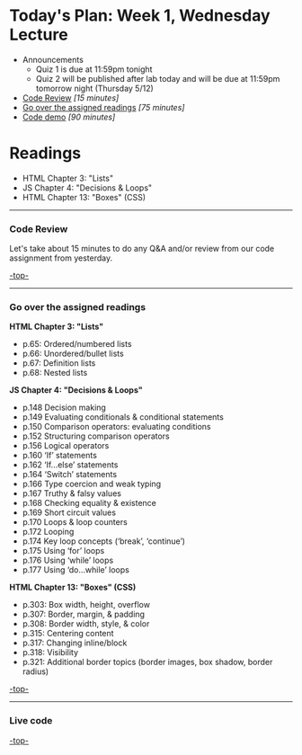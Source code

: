 <a id="top"></a>
# Today's Plan: Week 1, Wednesday Lecture

- Announcements
  - Quiz 1 is due at 11:59pm tonight
  - Quiz 2 will be published after lab today and will be due at 11:59pm tomorrow night (Thursday 5/12)
- [Code Review](#codereview) *[15 minutes]*
- [Go over the assigned readings](#readings) *[75 minutes]*
- [Code demo](#code) *[90 minutes]*

# Readings

- HTML Chapter 3: "Lists"
- JS Chapter 4: "Decisions & Loops"
- HTML Chapter 13: "Boxes" (CSS)

---

<a id="codereview"></a>
### Code Review

Let's take about 15 minutes to do any Q&A and/or review from our code assignment from yesterday.

[-top-](#top)

---

<a id="readings"></a>
### Go over the assigned readings

**HTML Chapter 3: "Lists"**

- p.65: Ordered/numbered lists
- p.66: Unordered/bullet lists
- p.67: Definition lists
- p.68: Nested lists

**JS Chapter 4: "Decisions & Loops"**

- p.148 	Decision making
- p.149 	Evaluating conditionals & conditional statements
- p.150 	Comparison operators: evaluating conditions
- p.152 	Structuring comparison operators
- p.156 	Logical operators
- p.160 	‘If’ statements
- p.162 	‘If...else’ statements
- p.164 	‘Switch’ statements
- p.166 	Type coercion and weak typing
- p.167 	Truthy & falsy values
- p.168 	Checking equality & existence
- p.169 	Short circuit values
- p.170 	Loops & loop counters
- p.172 	Looping
- p.174 	Key loop concepts (‘break’, ‘continue’)
- p.175 	Using ‘for’ loops
- p.176 	Using ‘while’ loops
- p.177 	Using ‘do...while’ loops

**HTML Chapter 13: "Boxes" (CSS)**

- p.303: Box width, height, overflow
- p.307: Border, margin, & padding
- p.308: Border width, style, & color
- p.315: Centering content
- p.317: Changing inline/block
- p.318: Visibility
- p.321: Additional border topics (border images, box shadow, border radius)

[-top-](#top)

---

<a id="code"></a>
### Live code

[-top-](#top)
